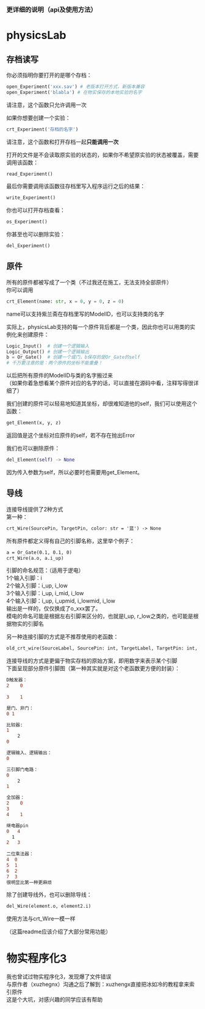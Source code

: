 ### 更详细的说明（api及使用方法）

# physicsLab
## 存档读写
你必须指明你要打开的是哪个存档：
```Python
open_Experiment('xxx.sav') # 老版本打开方式，新版本兼容
open_Experiment('blabla') # 在物实保存的本地实验的名字
```
请注意，这个函数只允许调用一次  

如果你想要创建一个实验：
```python
crt_Experiment('存档的名字')
```
请注意，这个函数和打开存档一起**只能调用一次**  

打开的文件是不会读取原实验的状态的，如果你不希望原实验的状态被覆盖，需要调用该函数：  
```Python
read_Experiment()
```

最后你需要调用该函数往存档里写入程序运行之后的结果：  
```Python
write_Experiment()
```

你也可以打开存档查看：
```Python
os_Experiment()
```

你甚至也可以删除实验：
```Python
del_Experiment()
```

## 原件
所有的原件都被写成了一个类（不过我还在施工，无法支持全部原件）  
你可以调用  
```python
crt_Element(name: str, x = 0, y = 0, z = 0)
```
name可以支持紫兰斋在存档里写的ModelID，也可以支持类的名字  

实际上，physicsLab支持的每一个原件背后都是一个类，因此你也可以用类的实例化来创建原件：  
```python
Logic_Input()  # 创建一个逻辑输入
Logic_Output() # 创建一个逻辑输出
b = Or_Gate()  # 创建一个或门，b保存的是Or_Gate的self
# 千万要注意的是：两个原件的坐标不能重叠！
```

以后把所有原件的ModelID与类的名字搬过来  
（如果你着急想看某个原件对应的名字的话，可以直接在源码中看，注释写得很详细了）  
  
我们创建的原件可以轻易地知道其坐标，却很难知道他的self，我们可以使用这个函数：
```python
get_Element(x, y, z)
```
返回值是这个坐标对应原件的self，若不存在抛出Error  

我们也可以删除原件：
```python
del_Element(self) -> None
```
因为传入参数为self，所以必要时也需要用get_Element。

## 导线
连接导线提供了2种方式  
第一种：  
```diff
crt_Wire(SourcePin, TargetPin, color: str = '蓝') -> None
```
所有原件都定义得有自己的引脚名称，这里举个例子：  
```diff
a = Or_Gate(0.1, 0.1, 0)
crt_Wire(a.o, a.i_up)
```
引脚的命名规范：（适用于逻电）  
1个输入引脚：i  
2个输入引脚：i_up, i_low  
3个输入引脚：i_up, i_mid, i_low  
4个输入引脚：i_up, i_upmid, i_lowmid, i_low  
输出是一样的，仅仅换成了o_xxx罢了。  
模电的命名可能是根据左右引脚来区分的，也就是l_up, r_low之类的，也可能是根据物实的引脚名  

另一种连接引脚的方式是不推荐使用的老函数：  
```diff
old_crt_wire(SourceLabel, SourcePin: int, TargetLabel, TargetPin: int, color = "蓝") -> None
```
连接导线的方式是更偏于物实存档的原始方案，即用数字来表示某个引脚  
下面呈现部分原件引脚图（第一种其实就是对这个老函数更方便的封装）：  
```diff
D触发器：          
2    0                  
                             
3    1                          

是门、非门： 
0 1 

比较器:
1
    2
0  

逻辑输入、逻辑输出：
0  

三引脚门电路：   
0             
    2         
1             

全加器：  
2    0  
3  
4    1  

继电器pin  
0   4  
  1    
2   3  
  
二位乘法器：  
4  0  
5  1  
6  2  
7  3  
很明显比第一种更麻烦  
```
  
除了创建导线外，也可以删除导线：  
```diff
del_Wire(element.o, element2.i)
```
使用方法与crt_Wire一模一样  
  
（这篇readme应该介绍了大部分常用功能）

# 物实程序化3  
我也曾试过物实程序化3，发现爆了文件错误  
与原作者（xuzhegnx）沟通之后了解到：xuzhengx直接把冰如冷的教程拿来索引原件  
这是个大坑，对感兴趣的同学应该有帮助